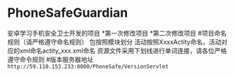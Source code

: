 # PhoneSafeGuardian
安卓学习手机安全卫士开发的项目
*第一次修改项目
*第二次修改项目
#项目命名规则（请严格遵守命名规则）
包按照模块划分
活动按照XxxxActity命名，活动对应的xml命名actity_xxx.xml命名
资源文件采用下划线进行单词连接，请各位严格遵守命令规则
#版本服务器地址
`http://59.110.153.233:8080/PhoneSafe/VersionServlet`